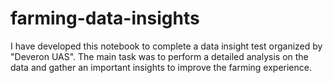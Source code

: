 # farming-data-insights

I have developed this notebook to complete a data insight test organized by "Deveron UAS".
The main task was to perform a detailed analysis on the data and gather an important insights to improve the farming experience.
